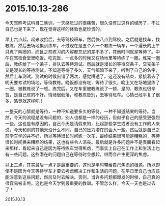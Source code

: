 2015.10.13-286
==============
今天驾照考试科目二集训，一天感觉过的很痛苦，很久没有过这样的经历了，不过自己也是下来了，现在觉得这样的体验也挺珍贵的。

早上六点起，起来收拾后，去等驾校班车，然后快八点到驾校。之后就是找车，找教练，然后去场地集训练车。不过现在是五个人一个教练一辆车，一个漫长的上午只练了两圈的，而且之前练习的内容都忘记的差不多了，其他时间就是等待了。中午在驾校食堂里吃饭。吃完饭，一点多的时候又在场地里等待练了一圈。练完一圈后，教练给了一个条子，排队去等待测试。然后就是漫长的等待交条子，交完条子又是漫长的等待测试。不知道等待了多久，天气都暗下来了，听到了自己的名字，然后上车测试。测试的时候出错了两次，感觉糟透了。这还没有结束，紧接着去了明天要考试的场地，等待教练。晚饭都没有吃，等待了很久，晚上又在场地里练了一圈，被教练说了一顿。练完后，又在车里被教练说了一顿，是的，教练也很辛苦，是自己练的不好。情绪很低落，和教练告别，去等待班车。心情已经平复了很多，感觉就这样吧！

一整天的心情就是等待，一种不知道要多久的等待，一种不知道结果的等待。当然，今天的流程是没有问题的，别人也都是一样的经历，但似乎自己的感受更强烈一些。这也是有原因的，自己今天是请假来的，比起那些学生或者没有工作的人来说，今天和别的其他天没什么不同，自己的压力潜在的会大一些。然后就是自己之前学车学的并不好，所以等待很长时间练一次车，最终结果很可能是糟糕的，等待很长时间换来糟糕的结果，这也有些令人沮丧。最后就是许多问题并不是表面看起来那样，看起来自己是因为等待练车觉得焦虑，而事实上自己在工作上和生活上也有一些问题，这些潜在的问题自己在等待时会想起，继而会产生更深的焦虑。

以上三点，其实最后一点才是最重要的，这也是平时带给自己焦虑的根源。所以即使不是因为今天等待学车才要去考虑解决工作和生活的问题，在平日里自己也应该能注意到这些问题，然后及时去解决。否则，当许多问题都爆发的时候，自己真的很容易被击垮。这也是今天学到最重要的教训。不管怎么样，今天一天也是过去了！

2015.10.13